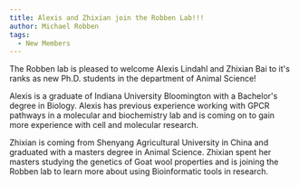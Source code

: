 ```yaml
---
title: Alexis and Zhixian join the Robben Lab!!!
author: Michael Robben
tags:
  - New Members
---
```


The Robben lab is pleased to welcome Alexis Lindahl and Zhixian Bai to it's ranks as new Ph.D. students in the department of Animal Science!

Alexis is a graduate of Indiana University Bloomington with a Bachelor's degree in Biology. Alexis has previous experience working with GPCR pathways in a molecular and biochemistry lab and is coming on to gain more experience with cell and molecular research. 

Zhixian is coming from Shenyang Agricultural University in China and graduated with a masters degree in Animal Science. Zhixian spent her masters studying the genetics of Goat wool properties and is joining the Robben lab to learn more about using Bioinformatic tools in research. 
